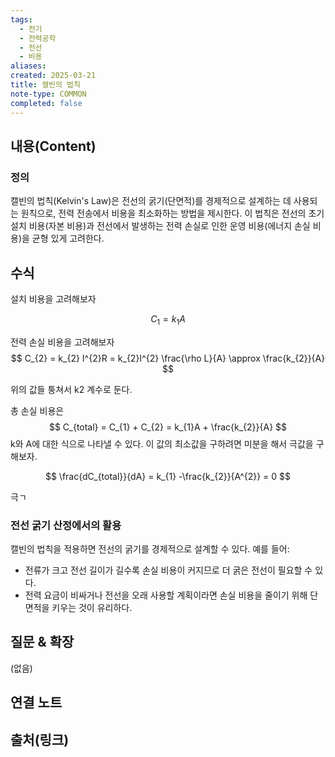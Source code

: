 ```yaml
---
tags:
  - 전기
  - 전력공학
  - 전선
  - 비용
aliases: 
created: 2025-03-21
title: 캘빈의 법칙
note-type: COMMON
completed: false
---
```


## 내용(Content)

### 정의

캘빈의 법칙(Kelvin's Law)은 전선의 굵기(단면적)를 경제적으로 설계하는 데 사용되는 원칙으로, 전력 전송에서 비용을 최소화하는 방법을 제시한다. 이 법칙은 전선의 초기 설치 비용(자본 비용)과 전선에서 발생하는 전력 손실로 인한 운영 비용(에너지 손실 비용)을 균형 있게 고려한다.



## 수식

설치 비용을 고려해보자

$$
C_{1} = k_{1}A
$$

전력 손실 비용을 고려해보자
$$
C_{2} = k_{2} I^{2}R = k_{2}I^{2} \frac{\rho L}{A} \approx \frac{k_{2}}{A}
$$

위의 값들 퉁쳐서 k2 계수로 둔다.

총 손실 비용은
$$
C_{total} = C_{1} + C_{2} = k_{1}A + \frac{k_{2}}{A}
$$
k와 A에 대한 식으로 나타낼 수 있다. 이 값의 최소값을 구하려면 미분을 해서 극값을 구해보자.

$$
\frac{dC_{total}}{dA} = k_{1} -\frac{k_{2}}{A^{2}} = 0
$$

극ㄱ



### 전선 굵기 산정에서의 활용

캘빈의 법칙을 적용하면 전선의 굵기를 경제적으로 설계할 수 있다. 예를 들어:

- 전류가 크고 전선 길이가 길수록 손실 비용이 커지므로 더 굵은 전선이 필요할 수 있다.
- 전력 요금이 비싸거나 전선을 오래 사용할 계획이라면 손실 비용을 줄이기 위해 단면적을 키우는 것이 유리하다.




## 질문 & 확장

(없음)

## 연결 노트

## 출처(링크)

